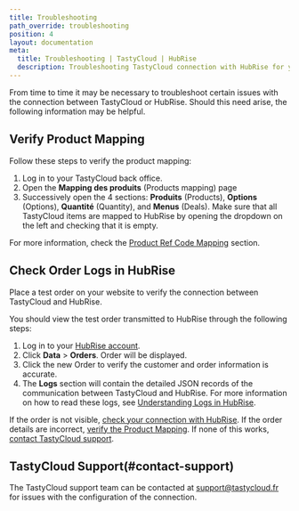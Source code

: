 ```yaml
---
title: Troubleshooting
path_override: troubleshooting
position: 4
layout: documentation
meta:
  title: Troubleshooting | TastyCloud | HubRise
  description: Troubleshooting TastyCloud connection with HubRise for your EPOS and other apps to work as a cohesive whole. Connect apps and synchronise your data.
---
```


From time to time it may be necessary to troubleshoot certain issues with the connection between TastyCloud or HubRise. Should this need arise, the following information may be helpful.

## Verify Product Mapping

Follow these steps to verify the product mapping:

1. Log in to your TastyCloud back office.
1. Open the **Mapping des produits** (Products mapping) page
1. Successively open the 4 sections: **Produits** (Products), **Options** (Options), **Quantité** (Quantity), and **Menus** (Deals). Make sure that all TastyCloud items are mapped to HubRise by opening the dropdown on the left and checking that it is empty.

For more information, check the [Product Ref Code Mapping](/apps/tastycloud/map-ref-codes#products-and-options) section.

## Check Order Logs in HubRise

Place a test order on your website to verify the connection between TastyCloud and HubRise.

You should view the test order transmitted to HubRise through the following steps:

1. Log in to your [HubRise account](https://manager.hubrise.com).
1. Click **Data** > **Orders**. Order will be displayed.
1. Click the new Order to verify the customer and order information is accurate.
1. The **Logs** section will contain the detailed JSON records of the communication between TastyCloud and HubRise. For more information on how to read these logs, see [Understanding Logs in HubRise](/docs/hubrise-logs/overview).

If the order is not visible, [check your connection with HubRise](/apps/tastycloud/connect-hubrise). If the order details are incorrect, [verify the Product Mapping](/apps/tastycloud/map-ref-codes). If none of this works, [contact TastyCloud support](#contact-support).

## TastyCloud Support(#contact-support)

The TastyCloud support team can be contacted at support@tastycloud.fr for issues with the configuration of the connection.
